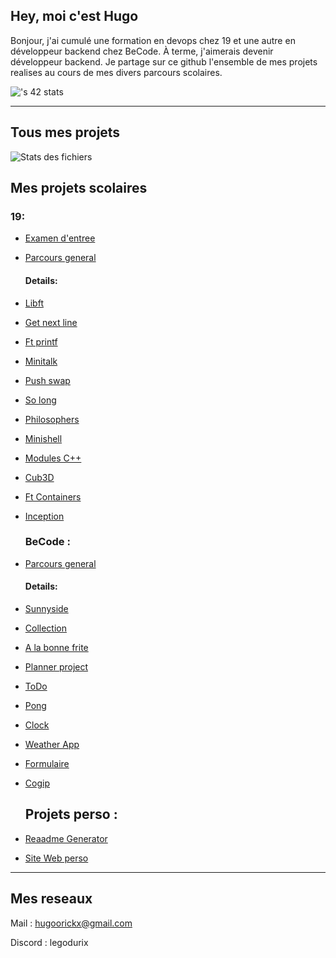## Hey, moi c'est Hugo

Bonjour, j'ai cumulé une formation en devops chez 19 et une autre en développeur backend chez BeCode.
À terme, j'aimerais devenir développeur backend.
Je partage sur ce github l'ensemble de mes projets realises au cours de mes divers parcours scolaires.

![<hgoorick>'s 42 stats](https://badge.mediaplus.ma/colorfulwaves/hgoorick)

----------

  ## Tous mes projets

![Stats des fichiers](https://github-readme-stats.vercel.app/api/top-langs/?username=Hugo-Goorickx&langs_count=10&title_color=ec4899&text_color=ffffff&icon_color=ec4899&bg_color=1c1917&hide_border=true&locale=en&custom_title=Top%20%Languages)

  
  ## Mes projets scolaires
  
  ### 19:

- [Examen d'entree](https://github.com/Hugo-Goorickx/Piscine_19)
- [Parcours general](https://github.com/Hugo-Goorickx/Cursus_19)
  
  #### Details:
  
- [Libft](https://github.com/Hugo-Goorickx/Cursus_19/tree/main/project_01_libft)  
- [Get next line](https://github.com/Hugo-Goorickx/Cursus_19/tree/main/project_02_get_next_line)
- [Ft printf](https://github.com/Hugo-Goorickx/Cursus_19/tree/main/project_03_ft_printf)
- [Minitalk](https://github.com/Hugo-Goorickx/Cursus_19/tree/main/project_05_minitalk)
- [Push swap](https://github.com/Hugo-Goorickx/Cursus_19/tree/main/project_06_push_swap)
- [So long](https://github.com/Hugo-Goorickx/Cursus_19/tree/main/project_07_so_long)
- [Philosophers](https://github.com/Hugo-Goorickx/Cursus_19/tree/main/project_08_philosophers)
- [Minishell](https://github.com/Hugo-Goorickx/Cursus_19/tree/main/project_09_minishell)
- [Modules C++](https://github.com/Hugo-Goorickx/Cursus_19/tree/main/project_11_cpp_modules)
- [Cub3D](https://github.com/Hugo-Goorickx/Cursus_19/tree/main/project_12_cub3D)
- [Ft Containers](https://github.com/Hugo-Goorickx/Cursus_19/tree/main/project_13_ft_containers)
- [Inception](https://github.com/Hugo-Goorickx/Cursus_19/tree/main/project_14_inception)

  ### BeCode :
  
- [Parcours general](https://github.com/Hugo-Goorickx/BeCode)
  
  #### Details:
  
- [Sunnyside](https://github.com/Hugo-Goorickx/Sunnyside)
- [Collection](https://github.com/Hugo-Goorickx/Collection)
- [A la bonne frite](https://github.com/Hugo-Goorickx/ALaBonneFrite)
- [Planner project](https://github.com/Hugo-Goorickx/Planner_project)
- [ToDo](https://github.com/Hugo-Goorickx/Planner_project)
- [Pong](https://github.com/Hugo-Goorickx/Pong)
- [Clock](https://github.com/Hugo-Goorickx/clock)
- [Weather App](https://github.com/Hugo-Goorickx/Weather-App)
- [Formulaire](https://github.com/Hugo-Goorickx/interactive_form)
- [Cogip](https://github.com/Hugo-Goorickx/cogip)

  ## Projets perso :
  
- [Reaadme Generator](https://github.com/Hugo-Goorickx/README_Gen)
- [Site Web perso](https://github.com/Hugo-Goorickx/Hugo-Goorickx)

----------
  
  ## Mes reseaux
  
Mail : hugoorickx@gmail.com
  
Discord : legodurix
